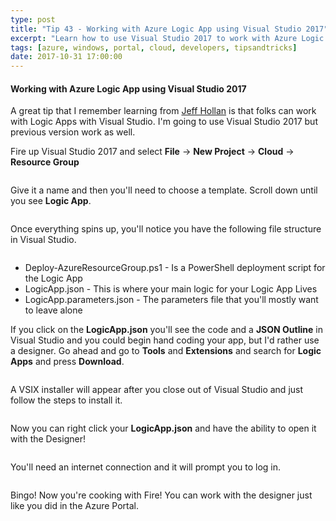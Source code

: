 ```yaml
---
type: post
title: "Tip 43 - Working with Azure Logic App using Visual Studio 2017"
excerpt: "Learn how to use Visual Studio 2017 to work with Azure Logic App"
tags: [azure, windows, portal, cloud, developers, tipsandtricks]
date: 2017-10-31 17:00:00
---
```



#### Working with Azure Logic App using Visual Studio 2017

A great tip that I remember learning from [Jeff Hollan](https://twitter.com/jeffhollan?lang=en) is that folks can work with Logic Apps with Visual Studio. I'm going to use Visual Studio 2017 but previous version work as well. 

Fire up Visual Studio 2017 and select **File** -> **New Project** -> **Cloud** -> **Resource Group**

<img :src="$withBase('/files/vs2017logicapp1.png')">

Give it a name and then you'll need to choose a template. Scroll down until you see **Logic App**. 

<img :src="$withBase('/files/vs2017logicapp2.png')">

Once everything spins up, you'll notice you have the following file structure in Visual Studio. 

<img :src="$withBase('/files/vs2017logicapp3.png')">

* Deploy-AzureResourceGroup.ps1 - Is a PowerShell deployment script for the Logic App
* LogicApp.json - This is where your main logic for your Logic App Lives
* LogicApp.parameters.json - The parameters file that you'll mostly want to leave alone

If you click on the **LogicApp.json** you'll see the code and a **JSON Outline** in Visual Studio and you could begin hand coding your app, but I'd rather use a designer. Go ahead and go to **Tools** and **Extensions** and search for **Logic Apps** and press **Download**. 

<img :src="$withBase('/files/vs2017logicapp4.png')">

A VSIX installer will appear after you close out of Visual Studio and just follow the steps to install it. 

<img :src="$withBase('/files/vs2017logicapp5.png')">

Now you can right click your **LogicApp.json** and have the ability to open it with the Designer! 

<img :src="$withBase('/files/vs2017logicapp6.png')">

You'll need an internet connection and it will prompt you to log in. 

<img :src="$withBase('/files/vs2017logicapp7.png')">

Bingo! Now you're cooking with Fire! You can work with the designer just like you did in the Azure Portal. 
